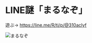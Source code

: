 # LINE謎「まるなぞ」
遊ぶ→ https://line.me/R/ti/p/@310aclyf

<img src="https://github.com/probabilityhill/portfolio/blob/main/docs/img/linebot/marunazo.jpg?raw=true" alt="まるなぞ">
